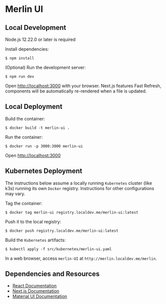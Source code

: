 # Merlin UI

## Local Development

Node.js 12.22.0 or later is required

Install dependencies:

```shell
$ npm install
```

(Optional) Run the development server:

```shell
$ npm run dev
```

Open [http://localhost:3000](http://localhost:3000) with your browser. Next.js features Fast Refresh, components will be automatically re-rendered when a file is updated.

## Local Deployment

Build the container:

```shell
$ docker build -t merlin-ui .
```

Run the container:

```shell
$ docker run -p 3000:3000 merlin-ui
```

Open [http://localhost:3000](http://localhost:3000)

## Kubernetes Deployment
The instructions below assume a locally running `Kubernetes` cluster (like k3s) running its own `Docker` registry. 
Instructions for other configurations may vary.

Tag the container:

```shell
$ docker tag merlin-ui registry.localdev.me/merlin-ui:latest 
```

Push it to the local registry:

```shell
$ docker push registry.localdev.me/merlin-ui:latest
```

Build the `Kubernetes` artifacts:
```shell
$ kubectl apply -f src/kubernetes/merlin-ui.yaml
```

In a web browser, access `merlin-UI` at `http://merlin.localdev.me/merlin`.

## Dependencies and Resources

- [React Documentation](https://reactjs.org/docs/getting-started.html)
- [Next.js Documentation](https://nextjs.org/docs)
- [Material UI Documentation](https://mui.com/material-ui/getting-started/overview/)
